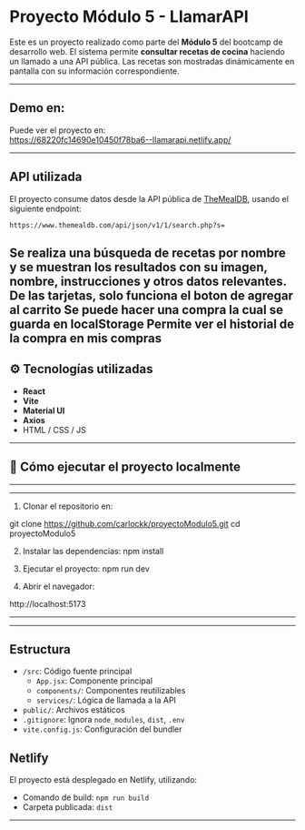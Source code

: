 
# Proyecto Módulo 5 - LlamarAPI

Este es un proyecto realizado como parte del **Módulo 5** del bootcamp de desarrollo web. El sistema permite **consultar recetas de cocina** haciendo un llamado a una API pública. Las recetas son mostradas dinámicamente en pantalla con su información correspondiente.

---

## Demo en:

Puede ver el proyecto en:  
https://68220fc14690e10450f78ba6--llamarapi.netlify.app/

---

## API utilizada

El proyecto consume datos desde la API pública de [TheMealDB](https://www.themealdb.com/), usando el siguiente endpoint:

```
https://www.themealdb.com/api/json/v1/1/search.php?s=
```

Se realiza una búsqueda de recetas por nombre y se muestran los resultados con su imagen, nombre, instrucciones y otros datos relevantes.
De las tarjetas, solo funciona el boton de agregar al carrito
Se puede hacer una compra la cual se guarda en localStorage
Permite ver el historial de la compra en mis compras
---

## ⚙️ Tecnologías utilizadas

- **React**
- **Vite**
- **Material UI**
- **Axios**
- HTML / CSS / JS

---

## 🚀 Cómo ejecutar el proyecto localmente

---
---
1. Clonar el repositorio en:


git clone https://github.com/carlockk/proyectoModulo5.git
cd proyectoModulo5


2. Instalar las dependencias:
npm install

3. Ejecutar el proyecto:
npm run dev


4. Abrir el navegador:

http://localhost:5173

---
---
## Estructura

- `/src`: Código fuente principal
  - `App.jsx`: Componente principal
  - `components/`: Componentes reutilizables
  - `services/`: Lógica de llamada a la API
- `public/`: Archivos estáticos
- `.gitignore`: Ignora `node_modules`, `dist`, `.env`
- `vite.config.js`: Configuración del bundler



## Netlify

El proyecto está desplegado en Netlify, utilizando:
- Comando de build: `npm run build`
- Carpeta publicada: `dist`

---
